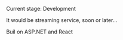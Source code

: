 Current stage: Development

It would be streaming service, soon or later...

Buil on ASP.NET and React
